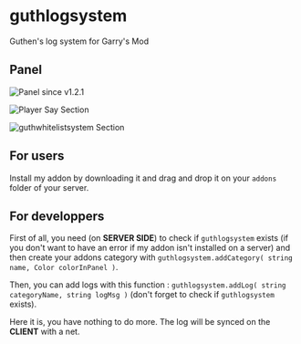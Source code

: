 # guthlogsystem
Guthen's log system for Garry's Mod

## Panel

![Panel since v1.2.1](https://media.discordapp.net/attachments/610127962981007380/727926900613316638/unknown.png)

![Player Say Section](https://mtxserv.com/forums/attachments/1564836019619-png.18202/)

![guthwhitelistsystem Section](https://mtxserv.com/forums/attachments/1564836069406-png.18203/)

## For users

Install my addon by downloading it and drag and drop it on your `addons` folder of your server.

## For developpers

First of all, you need (on **SERVER SIDE**) to check if `guthlogsystem` exists (if you don't want to have an error if my addon isn't installed on a server) and then create your addons category with `guthlogsystem.addCategory( string name, Color colorInPanel )`.

Then, you can add logs with this function : `guthlogsystem.addLog( string categoryName, string logMsg )` (don't forget to check if `guthlogsystem` exists).

Here it is, you have nothing to do more. The log will be synced on the **CLIENT** with a net.
